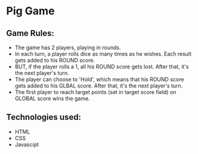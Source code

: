 # Pig Game



## Game Rules:

- The game has 2 players, playing in rounds.
- In each turn, a player rolls dice as many times as he wishes. Each result gets added to his ROUND score.
- BUT, if the player rolls a 1, all his ROUND score gets lost. After that, it's the next player's turn.
- The player can choose to 'Hold', which means that his ROUND score gets added to his GLBAL score. After that, it's the next player's turn.
- The first player to reach target points (set in target score field) on GLOBAL score wins the game.


## Technologies used:
- HTML
- CSS
- Javascipt